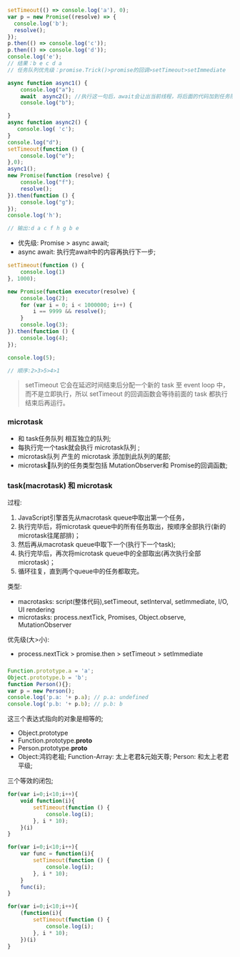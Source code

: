 ```js
setTimeout(() => console.log('a'), 0);
var p = new Promise((resolve) => {
  console.log('b');
  resolve();
});
p.then(() => console.log('c'));
p.then(() => console.log('d'));
console.log('e');
// 结果：b e c d a
// 任务队列优先级：promise.Trick()>promise的回调>setTimeout>setImmediate
```


```js
async function async1() {
    console.log("a");
    await  async2(); //执行这一句后，await会让出当前线程，将后面的代码加到任务队列中，然后继续执行函数后面的同步代码
    console.log("b");

}
async function async2() {
   console.log( 'c');
}
console.log("d");
setTimeout(function () {
    console.log("e");
},0);
async1();
new Promise(function (resolve) {
    console.log("f");
    resolve();
}).then(function () {
    console.log("g");
});
console.log('h');

// 输出:d a c f h g b e
```
* 优先级: Promise > async await;
* async await: 执行完await中的内容再执行下一步;


```js
setTimeout(function () {
    console.log(1)
}, 1000);

new Promise(function executor(resolve) {
    console.log(2);
    for (var i = 0; i < 1000000; i++) {
        i == 9999 && resolve();
    }
    console.log(3);
}).then(function () {
    console.log(4);
});

console.log(5);

// 顺序:2>3>5>4>1
```

> setTimeout 它会在延迟时间结束后分配一个新的 task 至 event loop 中，而不是立即执行，所以 setTimeout 的回调函数会等待前面的 task 都执行结束后再运行。


### microtask
* 和 task任务队列 相互独立的队列;
* 每执行完一个task就会执行 microtask队列 ;
* microtask队列 产生的 microtask 添加到此队列的尾部;
* microtask队列的任务类型包括 MutationObserver和 Promise的回调函数;

### task(macrotask) 和 microtask
过程: 
1. JavaScript引擎首先从macrotask queue中取出第一个任务，
2. 执行完毕后，将microtask queue中的所有任务取出，按顺序全部执行(新的microtask往尾部排)；
3. 然后再从macrotask queue中取下一个(执行下一个task);
4. 执行完毕后，再次将microtask queue中的全部取出(再次执行全部microtask)；
5. 循环往复，直到两个queue中的任务都取完。

类型:
* macrotasks: script(整体代码),setTimeout, setInterval, setImmediate, I/O, UI rendering
* microtasks: process.nextTick, Promises, Object.observe, MutationObserver

优先级(大>小):
* process.nextTick > promise.then > setTimeout > setImmediate


### 
```js
Function.prototype.a = 'a';
Object.prototype.b = 'b';
function Person(){};
var p = new Person();
console.log('p.a: '+ p.a); // p.a: undefined
console.log('p.b: '+ p.b); // p.b: b
```
这三个表达式指向的对象是相等的;
* Object.prototype
* Function.prototype.__proto__
* Person.prototype.__proto__
* Object:鸿钧老祖; Function-Array: 太上老君&元始天尊; Person: 和太上老君平级; 



三个等效的闭包;
```js
for(var i=0;i<10;i++){
    void function(i){
        setTimeout(function () {
            console.log(i);
        }, i * 10);
    }(i)
}

for(var i=0;i<10;i++){
    var func = function(i){
        setTimeout(function () {
            console.log(i);
        }, i * 10);
    }
    func(i);
}

for(var i=0;i<10;i++){
    (function(i){
        setTimeout(function () {
            console.log(i);
        }, i * 10);
    })(i)
}
```


